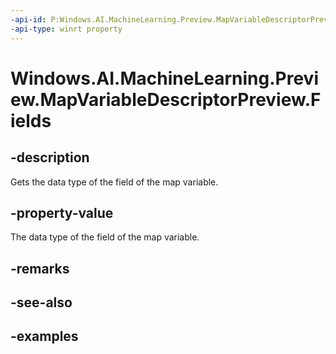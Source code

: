 ```yaml
---
-api-id: P:Windows.AI.MachineLearning.Preview.MapVariableDescriptorPreview.Fields
-api-type: winrt property
---
```


<!-- Property syntax.
public ILearningModelVariableDescriptorPreview Fields { get; }
-->

# Windows.AI.MachineLearning.Preview.MapVariableDescriptorPreview.Fields

## -description
Gets the data type of the field of the map variable.

## -property-value
The data type of the field of the map variable.

## -remarks

## -see-also

## -examples

